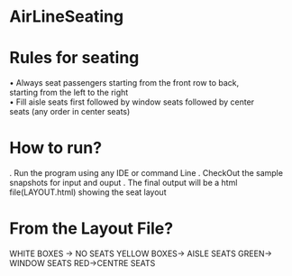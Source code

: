 # AirLineSeating

# Rules	for	seating	
• Always	seat	passengers	starting	from	the	front	row	to	back,	
starting	from	the	left	to	the	right	
• Fill	aisle	seats	first	followed	by	window	seats	followed	by	center	
seats	(any	order	in	center	seats)	


# How to run?
. Run the program using any IDE or command Line
. CheckOut the sample snapshots for input and ouput
. The final output will be a html file(LAYOUT.html) showing the seat layout


# From the Layout File?

WHITE BOXES -> NO SEATS
YELLOW BOXES-> AISLE SEATS
GREEN-> WINDOW SEATS
RED->CENTRE SEATS








